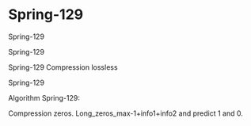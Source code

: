 # Spring-129
Spring-129

Spring-129

Spring-129 Compression lossless

Spring-129

Algorithm Spring-129:

Compression zeros. Long_zeros_max-1+info1+info2 and predict 1 and 0.
